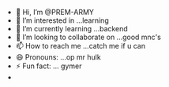 - 👋 Hi, I’m @PREM-ARMY
- 👀 I’m interested in ...learning
- 🌱 I’m currently learning ...backend
- 💞️ I’m looking to collaborate on ...good mnc's
- 📫 How to reach me ...catch me if u can
- 😄 Pronouns: ...op mr hulk
- ⚡ Fun fact: ... gymer
- 

<!---
PREM-ARMY/PREM-ARMY is a ✨ special ✨ repository because its `README.md` (this file) appears on your GitHub profile.
You can click the Preview link to take a look at your changes.
--->
